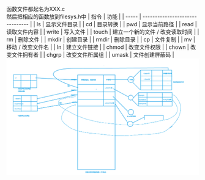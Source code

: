 函数文件都起名为XXX.c  
然后把相应的函数放到filesys.h中
| 指令  | 功能                            |
| ----- | ------------------------------- |
| ls    | 显示文件目录                    |
| cd    | 目录转换                        |
| pwd   | 显示当前路径                    |
| read  | 读取文件内容                    |
| write | 写入文件                        |
| touch | 建立一个新的文件 / 改变读取时间 |
| rm    | 删除文件                        |
| mkdir | 创建目录                        |
| rmdir | 删除目录                        |
| cp    | 文件复制                        |
| mv    | 移动 / 改变文件名               |
| ln    | 建立文件链接                    |
| chmod | 改变文件权限                    |
| chown | 改变文件拥有者                  |
| chgrp | 改变文件所属组                  |
| umask | 文件创建屏蔽码                  |
![系统or用户打开表结构图](https://github.com/EdmundTYX/FileSystem/blob/main/image/%E7%B3%BB%E7%BB%9For%E7%94%A8%E6%88%B7%E6%89%93%E5%BC%80%E8%A1%A8%E7%BB%93%E6%9E%84%E5%9B%BE.png)
